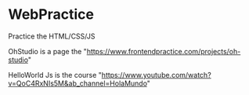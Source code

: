 # WebPractice
Practice the HTML/CSS/JS


OhStudio is a page the "https://www.frontendpractice.com/projects/oh-studio"


HelloWorld Js is the course "https://www.youtube.com/watch?v=QoC4RxNIs5M&ab_channel=HolaMundo"